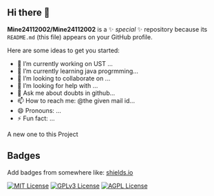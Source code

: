 ## Hi there 👋


**Mine24112002/Mine24112002** is a ✨ _special_ ✨ repository because its `README.md` (this file) appears on your GitHub profile.

Here are some ideas to get you started:

- 🔭 I’m currently working on UST ...
- 🌱 I’m currently learning java progrmming...
- 👯 I’m looking to collaborate on ...
- 🤔 I’m looking for help with ...
- 💬 Ask me about doubts in github...
- 📫 How to reach me: @the given mail id...
- 😄 Pronouns: ...
- ⚡ Fun fact: ...





A new one to this Project

## Badges

Add badges from somewhere like: [shields.io](https://shields.io/)

[![MIT License](https://img.shields.io/badge/License-Pega-green.svg)](https://choosealicense.com/licenses/mit/)
[![GPLv3 License](https://img.shields.io/badge/License-Github-yellow.svg)](https://opensource.org/licenses/)
[![AGPL License](https://img.shields.io/badge/license-java-blue.svg)](http://www.gnu.org/licenses/agpl-3.0)


